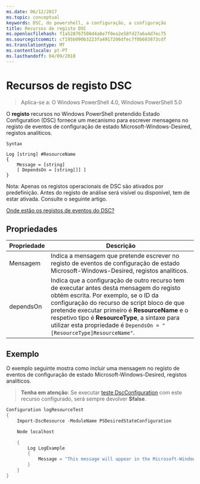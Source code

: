 ```yaml
---
ms.date: 06/12/2017
ms.topic: conceptual
keywords: DSC, do powershell, a configuração, a configuração
title: Recursos de registo DSC
ms.openlocfilehash: f1a528767508d4a0e7f0ea2e58fd27a6a4d7ec75
ms.sourcegitcommit: cf195b090b3223fa4917206dfec7f0b603873cdf
ms.translationtype: MT
ms.contentlocale: pt-PT
ms.lasthandoff: 04/09/2018
---
```

# <a name="dsc-log-resource"></a>Recursos de registo DSC

> Aplica-se a: O Windows PowerShell 4.0, Windows PowerShell 5.0

O __registo__ recursos no Windows PowerShell pretendido Estado Configuration (DSC) fornece um mecanismo para escrever mensagens no registo de eventos de configuração de estado Microsoft-Windows-Desired, registos analíticos.

```
Syntax

Log [string] #ResourceName
{
    Message = [string]
    [ DependsOn = [string[]] ]
}
```

Nota: Apenas os registos operacionais de DSC são ativados por predefinição.
Antes do registo de análise será visível ou disponível, tem de estar ativada.
Consulte o seguinte artigo.

[Onde estão os registos de eventos do DSC?](https://msdn.microsoft.com/en-us/powershell/dsc/troubleshooting#where-are-dsc-event-logs)

## <a name="properties"></a>Propriedades
|  Propriedade  |  Descrição   |
|---|---|
| Mensagem| Indica a mensagem que pretende escrever no registo de eventos de configuração de estado Microsoft-Windows-Desired, registos analíticos.|
| dependsOn | Indica que a configuração de outro recurso tem de executar antes desta mensagem do registo obtém escrita. Por exemplo, se o ID da configuração do recurso de script bloco de que pretende executar primeiro é __ResourceName__ e o respetivo tipo é __ResourceType__, a sintaxe para utilizar esta propriedade é `DependsOn = "[ResourceType]ResourceName"`.|

## <a name="example"></a>Exemplo

O exemplo seguinte mostra como incluir uma mensagem no registo de eventos de configuração de estado Microsoft-Windows-Desired, registos analíticos.

> **Tenha em atenção**: Se executar [teste DscConfiguration](https://technet.microsoft.com/en-us/library/dn407382.aspx) com este recurso configurado, será sempre devolver **$false**.

```powershell
Configuration logResourceTest
{
    Import-DscResource -ModuleName PSDesiredStateConfiguration

    Node localhost

    {
        Log LogExample
        {
            Message = "This message will appear in the Microsoft-Windows-Desired State Configuration/Analytic event log."
        }
    }
}
```